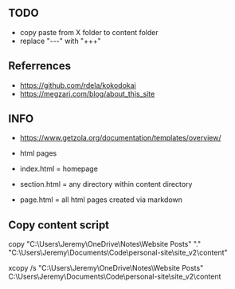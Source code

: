 ## TODO

- copy paste from X folder to content folder
- replace "---" with "+++"

## Referrences

- https://github.com/rdela/kokodokai
- https://megzari.com/blog/about_this_site


## INFO

- https://www.getzola.org/documentation/templates/overview/

- html pages
- index.html = homepage
- section.html = any directory within content directory
- page.html = all html pages created via markdown


## Copy content script

copy "C:\Users\Jeremy\OneDrive\Notes\Website Posts" "."  "C:\Users\Jeremy\Documents\Code\personal-site\site_v2\content"

xcopy /s "C:\Users\Jeremy\OneDrive\Notes\Website Posts" C:\Users\Jeremy\Documents\Code\personal-site\site_v2\content 
